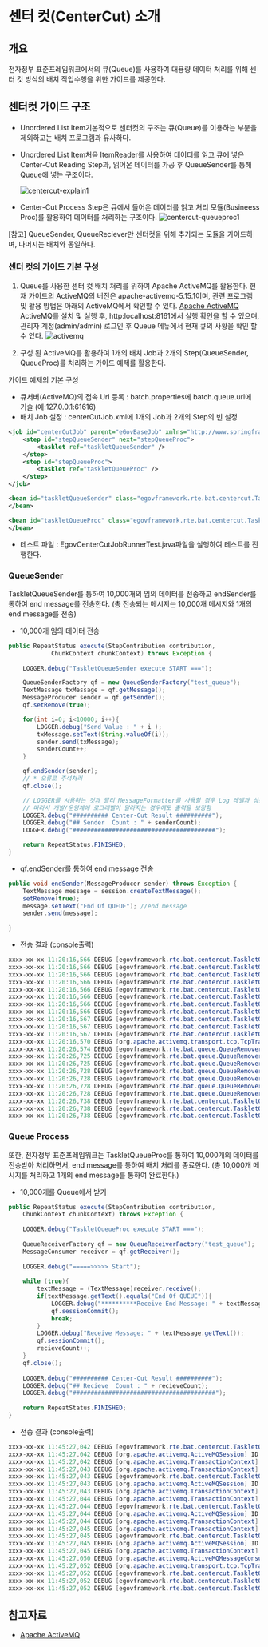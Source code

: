 # 센터 컷(CenterCut) 소개

## 개요

전자정부 표준프레임워크에서의 큐(Queue)를 사용하여 대용량 데이터 처리를 위해 센터 컷 방식의 배치 작업수행을 위한 가이드를 제공한다.

## 센터컷 가이드 구조

* Unordered List Item기본적으로 센터컷의 구조는 큐(Queue)를 이용하는 부분을 제외하고는 배치 프로그램과 유사하다.
* Unordered List Item처음 ItemReader를 사용하여 데이터를 읽고 큐에 넣은 Center-Cut Reading Step과, 읽어온 데이터를 가공 후 QueueSender를 통해 Queue에 넣는 구조이다.

  ![centercut-explain1](images/centercut-explain1.png)
* Center-Cut Process Step은 큐에서 들어온 데이터를 읽고 처리 모듈(Busineess Proc)를 활용하여 데이터를 처리하는 구조이다.
![centercut-queueproc1](images/centercut-queueproc1.png)

[참고] QueueSender, QueueReciever만 센터컷을 위해 추가되는 모듈을 가이드하며, 나머지는 배치와 동일하다.

### 센터 컷의 가이드 기본 구성

1. Queue를 사용한 센터 컷 배치 처리를 위하여 Apache ActiveMQ를 활용한다.
현재 가이드의 ActiveMQ의 버전은 apache-activemq-5.15.1이며, 관련 프로그램 및 활용 방법은 아래의 ActiveMQ에서 확인할 수 있다. [Apache ActiveMQ](http://activemq.apache.org/)
ActiveMQ를 설치 및 실행 후, http:localhost:8161에서 실행 확인을 할 수 있으며, 관리자 계정(admin/admin) 로그인 후 Queue 메뉴에서 현재 큐의 사황을 확인 할 수 있다.
![activemq](images/activemq_queue_monitor1.png)

2. 구성 된 ActiveMQ를 활용하여 1개의 배치 Job과 2개의 Step(QueueSender, QueueProc)를 처리하는 가이드 예제를 활용한다.

가이드 예제의 기본 구성
* 큐서버(ActiveMQ)의 접속 Url 등록 : batch.properties에 batch.queue.url에 기술 (예:127.0.0.1:61616)
* 배치 Job 설정 : centerCutJob.xml에 1개의 Job과 2개의 Step의 빈 설정

```xml
<job id="centerCutJob" parent="eGovBaseJob" xmlns="http://www.springframework.org/schema/batch">
	<step id="stepQueueSender" next="stepQueueProc">
		<tasklet ref="taskletQueueSender" />
	</step>
	<step id="stepQueueProc">
		<tasklet ref="taskletQueueProc" />
	</step>
</job>

<bean id="taskletQueueSender" class="egovframework.rte.bat.centercut.TaskletQueueSender" scope="step">
</bean>

<bean id="taskletQueueProc" class="egovframework.rte.bat.centercut.TaskletQueueProc" scope="step">
</bean>
```

* 테스트 파일 : EgovCenterCutJobRunnerTest.java파일을 실행하여 테스트를 진행한다.

### QueueSender

TaskletQueueSender를 통하여 10,000개의 임의 데이터를 전송하고 endSender를 통하여 end message를 전송한다.
(총 전송되는 메시지는 10,000개 메시지와 1개의 end message를 전송)

* 10,000개 임의 데이터 전송

```java
public RepeatStatus execute(StepContribution contribution,
			ChunkContext chunkContext) throws Exception {
 
	LOGGER.debug("TaskletQueueSender execute START ===");

	QueueSenderFactory qf = new QueueSenderFactory("test_queue");
	TextMessage txMessage = qf.getMessage();
	MessageProducer sender = qf.getSender();
	qf.setRemove(true);

	for(int i=0; i<10000; i++){
		LOGGER.debug("Send Value : " + i );
		txMessage.setText(String.valueOf(i));
		sender.send(txMessage);
		senderCount++;
	}

	qf.endSender(sender);
	// * 오류로 주석처리
	qf.close();

	// LOGGER를 사용하는 것과 달리 MessageFormatter를 사용할 경우 Log 레벨과 상관 없이 결과를 로그에 기록함.
	// 따라서 개발/운영계에 로그레벨이 달라지는 경우에도 출력을 보장함
	LOGGER.debug("########## Center-Cut Result ##########");
	LOGGER.debug("## Sender  Count : " + senderCount);
	LOGGER.debug("########################################");

	return RepeatStatus.FINISHED;
}
```

* qf.endSender를 통하여 end message 전송

```java
public void endSender(MessageProducer sender) throws Exception {
	TextMessage message = session.createTextMessage();
	setRemove(true);
	message.setText("End Of QUEUE"); //end message
	sender.send(message);
 
}
```

* 전송 결과 (console출력)

```java
xxxx-xx-xx 11:20:16,566 DEBUG [egovframework.rte.bat.centercut.TaskletQueueSender] Send Value : 9989
xxxx-xx-xx 11:20:16,566 DEBUG [egovframework.rte.bat.centercut.TaskletQueueSender] Send Value : 9990
xxxx-xx-xx 11:20:16,566 DEBUG [egovframework.rte.bat.centercut.TaskletQueueSender] Send Value : 9991
xxxx-xx-xx 11:20:16,566 DEBUG [egovframework.rte.bat.centercut.TaskletQueueSender] Send Value : 9992
xxxx-xx-xx 11:20:16,566 DEBUG [egovframework.rte.bat.centercut.TaskletQueueSender] Send Value : 9993
xxxx-xx-xx 11:20:16,566 DEBUG [egovframework.rte.bat.centercut.TaskletQueueSender] Send Value : 9994
xxxx-xx-xx 11:20:16,566 DEBUG [egovframework.rte.bat.centercut.TaskletQueueSender] Send Value : 9995
xxxx-xx-xx 11:20:16,566 DEBUG [egovframework.rte.bat.centercut.TaskletQueueSender] Send Value : 9996
xxxx-xx-xx 11:20:16,567 DEBUG [egovframework.rte.bat.centercut.TaskletQueueSender] Send Value : 9997
xxxx-xx-xx 11:20:16,567 DEBUG [egovframework.rte.bat.centercut.TaskletQueueSender] Send Value : 9998
xxxx-xx-xx 11:20:16,567 DEBUG [egovframework.rte.bat.centercut.TaskletQueueSender] Send Value : 9999
xxxx-xx-xx 11:20:16,570 DEBUG [org.apache.activemq.transport.tcp.TcpTransport] Stopping transport tcp:///127.0.0.1:61616
xxxx-xx-xx 11:20:26,574 DEBUG [egovframework.rte.bat.queue.QueueRemover] >>>>> amqJmxUrl = service:jmx:rmi:///jndi/rmi://localhost:1099/jmxrmi
xxxx-xx-xx 11:20:26,725 DEBUG [egovframework.rte.bat.queue.QueueRemover] >>>>> init MBeanServerConnection connection = javax.management.remote.rmi.RMIConnector$RemoteMBeanServerConnection@3bcd426c
xxxx-xx-xx 11:20:26,725 DEBUG [egovframework.rte.bat.queue.QueueRemover] >>>>> queue remove - clientServiceName = org.apache.activemq:type=Broker,brokerName=localhost
xxxx-xx-xx 11:20:26,728 DEBUG [egovframework.rte.bat.queue.QueueRemover] >>>>> ConsumerCount = 0
xxxx-xx-xx 11:20:26,728 DEBUG [egovframework.rte.bat.queue.QueueRemover] >>>>> queue remove - clientServiceName = org.apache.activemq:type=Broker,brokerName=localhost
xxxx-xx-xx 11:20:26,728 DEBUG [egovframework.rte.bat.queue.QueueRemover] >>>>> queue remove - queueName = test_queue
xxxx-xx-xx 11:20:26,728 DEBUG [egovframework.rte.bat.queue.QueueRemover] >>>>> queue remove - operationName = removeQueue
xxxx-xx-xx 11:20:26,738 DEBUG [egovframework.rte.bat.centercut.TaskletQueueSender] ########## Center-Cut Result ##########
xxxx-xx-xx 11:20:26,738 DEBUG [egovframework.rte.bat.centercut.TaskletQueueSender] ## Sender  Count : 10000
xxxx-xx-xx 11:20:26,738 DEBUG [egovframework.rte.bat.centercut.TaskletQueueSender] ########################################

```

### Queue Process

또한, 전자정부 표준프레임워크는 TaskletQueueProc를 통하여 10,000개의 데이터를 전송받아 처리하면서, end message를 통하여 배치 처리를 종료한다.
(총 10,000개 메시지를 처리하고 1개의 end message를 통하여 완료한다.)

* 10,000개를 Queue에서 받기

```java
public RepeatStatus execute(StepContribution contribution,
	ChunkContext chunkContext) throws Exception {
 
	LOGGER.debug("TaskletQueueProc execute START ===");
 
	QueueReceiverFactory qf = new QueueReceiverFactory("test_queue");
	MessageConsumer receiver = qf.getReceiver();
 
	LOGGER.debug("=====>>>>> Start");
 
	while (true){
		textMessage = (TextMessage)receiver.receive();
		if(textMessage.getText().equals("End Of QUEUE")){
			LOGGER.debug("**********Receive End Message: " + textMessage.getText());
			qf.sessionCommit();
			break;
		}
		LOGGER.debug("Receive Message: " + textMessage.getText());
		qf.sessionCommit();
		recieveCount++;
	}
	qf.close();
 
	LOGGER.debug("########## Center-Cut Result ##########");
	LOGGER.debug("## Recieve  Count : " + recieveCount);
	LOGGER.debug("########################################");
 
	return RepeatStatus.FINISHED;
}
```

* 전송 결과 (console출력)

```java
xxxx-xx-xx 11:45:27,042 DEBUG [egovframework.rte.bat.centercut.TaskletQueueProc] Receive Message: 9997
xxxx-xx-xx 11:45:27,042 DEBUG [org.apache.activemq.ActiveMQSession] ID:DESKTOP-NV1780L-60402-1518144303940-3:1:1 Transaction Commit :TX:ID:DESKTOP-NV1780L-60402-1518144303940-3:1:9998
xxxx-xx-xx 11:45:27,042 DEBUG [org.apache.activemq.TransactionContext] Commit: TX:ID:DESKTOP-NV1780L-60402-1518144303940-3:1:9998 syncCount: 1
xxxx-xx-xx 11:45:27,043 DEBUG [org.apache.activemq.TransactionContext] Begin:TX:ID:DESKTOP-NV1780L-60402-1518144303940-3:1:9999
xxxx-xx-xx 11:45:27,043 DEBUG [egovframework.rte.bat.centercut.TaskletQueueProc] Receive Message: 9998
xxxx-xx-xx 11:45:27,043 DEBUG [org.apache.activemq.ActiveMQSession] ID:DESKTOP-NV1780L-60402-1518144303940-3:1:1 Transaction Commit :TX:ID:DESKTOP-NV1780L-60402-1518144303940-3:1:9999
xxxx-xx-xx 11:45:27,043 DEBUG [org.apache.activemq.TransactionContext] Commit: TX:ID:DESKTOP-NV1780L-60402-1518144303940-3:1:9999 syncCount: 1
xxxx-xx-xx 11:45:27,044 DEBUG [org.apache.activemq.TransactionContext] Begin:TX:ID:DESKTOP-NV1780L-60402-1518144303940-3:1:10000
xxxx-xx-xx 11:45:27,044 DEBUG [egovframework.rte.bat.centercut.TaskletQueueProc] Receive Message: 9999
xxxx-xx-xx 11:45:27,044 DEBUG [org.apache.activemq.ActiveMQSession] ID:DESKTOP-NV1780L-60402-1518144303940-3:1:1 Transaction Commit :TX:ID:DESKTOP-NV1780L-60402-1518144303940-3:1:10000
xxxx-xx-xx 11:45:27,044 DEBUG [org.apache.activemq.TransactionContext] Commit: TX:ID:DESKTOP-NV1780L-60402-1518144303940-3:1:10000 syncCount: 1
xxxx-xx-xx 11:45:27,045 DEBUG [org.apache.activemq.TransactionContext] Begin:TX:ID:DESKTOP-NV1780L-60402-1518144303940-3:1:10001
xxxx-xx-xx 11:45:27,045 DEBUG [egovframework.rte.bat.centercut.TaskletQueueProc] **********Receive End Message: End Of QUEUE
xxxx-xx-xx 11:45:27,045 DEBUG [org.apache.activemq.ActiveMQSession] ID:DESKTOP-NV1780L-60402-1518144303940-3:1:1 Transaction Commit :TX:ID:DESKTOP-NV1780L-60402-1518144303940-3:1:10001
xxxx-xx-xx 11:45:27,045 DEBUG [org.apache.activemq.TransactionContext] Commit: TX:ID:DESKTOP-NV1780L-60402-1518144303940-3:1:10001 syncCount: 1
xxxx-xx-xx 11:45:27,050 DEBUG [org.apache.activemq.ActiveMQMessageConsumer] remove: ID:DESKTOP-NV1780L-60402-1518144303940-3:1:1:1, lastDeliveredSequenceId:60066
xxxx-xx-xx 11:45:27,052 DEBUG [org.apache.activemq.transport.tcp.TcpTransport] Stopping transport tcp:///127.0.0.1:61616
xxxx-xx-xx 11:45:27,052 DEBUG [egovframework.rte.bat.centercut.TaskletQueueProc] ########## Center-Cut Result ##########
xxxx-xx-xx 11:45:27,052 DEBUG [egovframework.rte.bat.centercut.TaskletQueueProc] ## Recieve  Count : 10000
xxxx-xx-xx 11:45:27,052 DEBUG [egovframework.rte.bat.centercut.TaskletQueueProc] ########################################
```

## 참고자료
* [Apache ActiveMQ](http://activemq.apache.org/)
